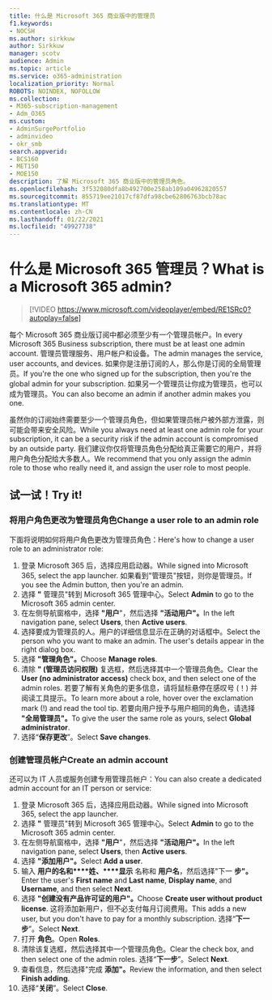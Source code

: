 ```yaml
---
title: 什么是 Microsoft 365 商业版中的管理员
f1.keywords:
- NOCSH
ms.author: sirkkuw
author: Sirkkuw
manager: scotv
audience: Admin
ms.topic: article
ms.service: o365-administration
localization_priority: Normal
ROBOTS: NOINDEX, NOFOLLOW
ms.collection:
- M365-subscription-management
- Adm_O365
ms.custom:
- AdminSurgePortfolio
- adminvideo
- okr_smb
search.appverid:
- BCS160
- MET150
- MOE150
description: 了解 Microsoft 365 商业版中的管理员角色。
ms.openlocfilehash: 3f532080dfa8b492700e258ab109a04962820557
ms.sourcegitcommit: 855719ee21017cf87dfa98cbe62806763bcb78ac
ms.translationtype: MT
ms.contentlocale: zh-CN
ms.lasthandoff: 01/22/2021
ms.locfileid: "49927738"
---
```

# <a name="what-is-a-microsoft-365-admin"></a><span data-ttu-id="94858-103">什么是 Microsoft 365 管理员？</span><span class="sxs-lookup"><span data-stu-id="94858-103">What is a Microsoft 365 admin?</span></span>

> [!VIDEO https://www.microsoft.com/videoplayer/embed/RE1SRc0?autoplay=false]

<span data-ttu-id="94858-104">每个 Microsoft 365 商业版订阅中都必须至少有一个管理员帐户。</span><span class="sxs-lookup"><span data-stu-id="94858-104">In every Microsoft 365 Business subscription, there must be at least one admin account.</span></span> <span data-ttu-id="94858-105">管理员管理服务、用户帐户和设备。</span><span class="sxs-lookup"><span data-stu-id="94858-105">The admin manages the service, user accounts, and devices.</span></span> <span data-ttu-id="94858-106">如果你是注册订阅的人，那么你是订阅的全局管理员。</span><span class="sxs-lookup"><span data-stu-id="94858-106">If you're the one who signed up for the subscription, then you're the global admin for your subscription.</span></span> <span data-ttu-id="94858-107">如果另一个管理员让你成为管理员，也可以成为管理员。</span><span class="sxs-lookup"><span data-stu-id="94858-107">You can also become an admin if another admin makes you one.</span></span>

<span data-ttu-id="94858-108">虽然你的订阅始终需要至少一个管理员角色，但如果管理员帐户被外部方泄露，则可能会带来安全风险。</span><span class="sxs-lookup"><span data-stu-id="94858-108">While you always need at least one admin role for your subscription, it can be a security risk if the admin account is compromised by an outside party.</span></span> <span data-ttu-id="94858-109">我们建议你仅将管理员角色分配给真正需要它的用户，并将用户角色分配给大多数人。</span><span class="sxs-lookup"><span data-stu-id="94858-109">We recommend that you only assign the admin role to those who really need it, and assign the user role to most people.</span></span>

## <a name="try-it"></a><span data-ttu-id="94858-110">试一试！</span><span class="sxs-lookup"><span data-stu-id="94858-110">Try it!</span></span>

### <a name="change-a-user-role-to-an-admin-role"></a><span data-ttu-id="94858-111">将用户角色更改为管理员角色</span><span class="sxs-lookup"><span data-stu-id="94858-111">Change a user role to an admin role</span></span>

<span data-ttu-id="94858-112">下面将说明如何将用户角色更改为管理员角色：</span><span class="sxs-lookup"><span data-stu-id="94858-112">Here's how to change a user role to an administrator role:</span></span>

1. <span data-ttu-id="94858-113">登录 Microsoft 365 后，选择应用启动器。</span><span class="sxs-lookup"><span data-stu-id="94858-113">While signed into Microsoft 365, select the app launcher.</span></span> <span data-ttu-id="94858-114">如果看到"管理员"按钮，则你是管理员。</span><span class="sxs-lookup"><span data-stu-id="94858-114">If you see the Admin button, then you're an admin.</span></span>
1. <span data-ttu-id="94858-115">选择 **"** 管理员"转到 Microsoft 365 管理中心。</span><span class="sxs-lookup"><span data-stu-id="94858-115">Select **Admin** to go to the Microsoft 365 admin center.</span></span>
1. <span data-ttu-id="94858-116">在左侧导航窗格中，选择 **"用户**"，然后选择 **"活动用户"。**</span><span class="sxs-lookup"><span data-stu-id="94858-116">In the left navigation pane, select **Users**, then **Active users**.</span></span>
1. <span data-ttu-id="94858-117">选择要成为管理员的人。用户的详细信息显示在正确的对话框中。</span><span class="sxs-lookup"><span data-stu-id="94858-117">Select the person who you want to make an admin. The user's details appear in the right dialog box.</span></span>
1. <span data-ttu-id="94858-118">选择 **"管理角色"。**</span><span class="sxs-lookup"><span data-stu-id="94858-118">Choose **Manage roles**.</span></span>
1. <span data-ttu-id="94858-119">清除 **" (管理员访问权限)** 复选框，然后选择其中一个管理员角色。</span><span class="sxs-lookup"><span data-stu-id="94858-119">Clear the **User (no administrator access)** check box, and then select one of the admin roles.</span></span> <span data-ttu-id="94858-120">若要了解有关角色的更多信息，请将鼠标悬停在感叹号 (！) 并阅读工具提示。</span><span class="sxs-lookup"><span data-stu-id="94858-120">To learn more about a role, hover over the exclamation mark (!) and read the tool tip.</span></span> <span data-ttu-id="94858-121">若要向用户授予与用户相同的角色，请选择 **"全局管理员"。**</span><span class="sxs-lookup"><span data-stu-id="94858-121">To give the user the same role as  yours, select **Global administrator**.</span></span>
1. <span data-ttu-id="94858-122">选择“**保存更改**”。</span><span class="sxs-lookup"><span data-stu-id="94858-122">Select **Save changes**.</span></span>

### <a name="create-an-admin-account"></a><span data-ttu-id="94858-123">创建管理员帐户</span><span class="sxs-lookup"><span data-stu-id="94858-123">Create an admin account</span></span> 

<span data-ttu-id="94858-124">还可以为 IT 人员或服务创建专用管理员帐户：</span><span class="sxs-lookup"><span data-stu-id="94858-124">You can also create a dedicated admin account for an IT person or service:</span></span>

1. <span data-ttu-id="94858-125">登录 Microsoft 365 后，选择应用启动器。</span><span class="sxs-lookup"><span data-stu-id="94858-125">While signed into Microsoft 365, select the app launcher.</span></span>
1. <span data-ttu-id="94858-126">选择 **"** 管理员"转到 Microsoft 365 管理中心。</span><span class="sxs-lookup"><span data-stu-id="94858-126">Select **Admin** to go to the Microsoft 365 admin center.</span></span>
1. <span data-ttu-id="94858-127">在左侧导航窗格中，选择 **"用户**"，然后选择 **"活动用户"。**</span><span class="sxs-lookup"><span data-stu-id="94858-127">In the left navigation pane, select **Users**, then **Active users**.</span></span>
1. <span data-ttu-id="94858-128">选择 **"添加用户"。**</span><span class="sxs-lookup"><span data-stu-id="94858-128">Select **Add a user**.</span></span>
1. <span data-ttu-id="94858-129">输入 **用户的名和\*\*\*\*姓、\*\*\*\*显示** 名称和 **用户名**，然后选择"下一 **步"。**</span><span class="sxs-lookup"><span data-stu-id="94858-129">Enter the user's **First name** and **Last name**, **Display name**, and **Username**, and then select **Next**.</span></span>
1. <span data-ttu-id="94858-130">选择 **"创建没有产品许可证的用户"。**</span><span class="sxs-lookup"><span data-stu-id="94858-130">Choose **Create user without product license**.</span></span> <span data-ttu-id="94858-131">这将添加新用户，但不必支付每月订阅费用。</span><span class="sxs-lookup"><span data-stu-id="94858-131">This adds a new user, but you don't have to pay for a monthly subscription.</span></span> <span data-ttu-id="94858-132">选择“**下一步**”。</span><span class="sxs-lookup"><span data-stu-id="94858-132">Select **Next**.</span></span>
1. <span data-ttu-id="94858-133">打开 **角色**。</span><span class="sxs-lookup"><span data-stu-id="94858-133">Open **Roles**.</span></span>
1. <span data-ttu-id="94858-134">清除该复选框，然后选择其中一个管理员角色。</span><span class="sxs-lookup"><span data-stu-id="94858-134">Clear the  check box, and then select one of the admin roles.</span></span> <span data-ttu-id="94858-135">选择“**下一步**”。</span><span class="sxs-lookup"><span data-stu-id="94858-135">Select **Next**.</span></span>
1. <span data-ttu-id="94858-136">查看信息，然后选择"完成 **添加"。**</span><span class="sxs-lookup"><span data-stu-id="94858-136">Review the information, and then select **Finish adding**.</span></span>
1. <span data-ttu-id="94858-137">选择“**关闭**”。</span><span class="sxs-lookup"><span data-stu-id="94858-137">Select **Close**.</span></span>
